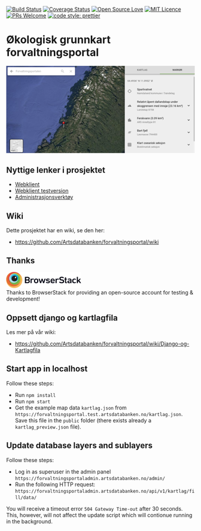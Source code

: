 [![Build Status](https://travis-ci.org/Artsdatabanken/forvaltningsportal.svg?branch=master)](https://travis-ci.org/Artsdatabanken/forvaltningsportal)
[![Coverage Status](https://coveralls.io/repos/github/Artsdatabanken/forvaltningsportal/badge.svg?branch=master)](https://coveralls.io/github/Artsdatabanken/forvaltningsportal?branch=master)
[![Open Source Love](https://badges.frapsoft.com/os/v2/open-source.svg?v=103)](https://github.com/ellerbrock/open-source-badges/)
[![MIT Licence](https://badges.frapsoft.com/os/mit/mit.svg?v=103)](https://opensource.org/licenses/mit-license.php)
[![PRs Welcome](https://img.shields.io/badge/PRs-welcome-brightgreen.svg)](CONTRIBUTING.md#pull-requests)
[![code style: prettier](https://img.shields.io/badge/code_style-prettier-ff69b4.svg?style=flat-square)](https://github.com/prettier/prettier)

# Økologisk grunnkart forvaltningsportal

![image](./doc/screenshot.png)

## Nyttige lenker i prosjektet

- [Webklient](https://forvaltningsportal.artsdatabanken.no)
- [Webklient testversion](https://forvaltningsportal.test.artsdatabanken.no)
- [Administrasjonsverktøy](https://forvaltningsportaladmin.artsdatabanken.no/admin/)

## Wiki

Dette prosjektet har en wiki, se den her:

- https://github.com/Artsdatabanken/forvaltningsportal/wiki

## Thanks

<a href="https://www.browserstack.com/"><img src="doc/Browserstack-logo.svg" width="200px">
</a>
<br/>Thanks to BrowserStack for providing an open-source account for testing & development!

## Oppsett django og kartlagfila

Les mer på vår wiki:

- https://github.com/Artsdatabanken/forvaltningsportal/wiki/Django-og-Kartlagfila

## Start app in localhost

Follow these steps:

- Run `npm install`
- Run `npm start`
- Get the example map data `kartlag.json` from `https://forvaltningsportal.test.artsdatabanken.no/kartlag.json`. Save this file in the `public` folder (there exists already a `kartlag_preview.json` file).

## Update database layers and sublayers

Follow these steps:

- Log in as superuser in the admin panel `https://forvaltningsportaladmin.artsdatabanken.no/admin/`
- Run the following HTTP request: `https://forvaltningsportaladmin.artsdatabanken.no/api/v1/kartlag/fill/data/`

You will receive a timeout error `504 Gateway Time-out` after 30 seconds. This, however, will not affect the update script which will contionue running in the background.
